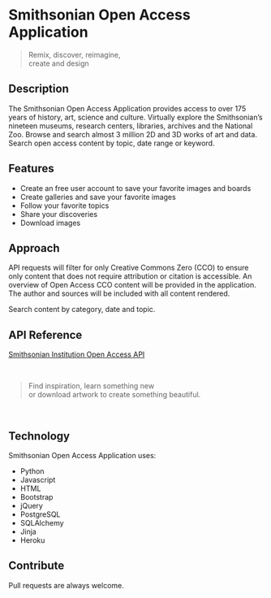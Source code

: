 # Smithsonian Open Access Application   



> Remix, discover, reimagine,   
> create and design   


## Description

The Smithsonian Open Access Application provides access to over 175 years of history, art, science and culture. Virtually explore the Smithsonian’s nineteen museums, research centers, libraries, archives and the National Zoo. Browse and search almost 3 million 2D and 3D works of art and data. Search open access content by topic, date range or keyword. 

## Features
  - Create an free user account to save your favorite images and boards
  - Create galleries and save your favorite images
  - Follow your favorite topics
  - Share your discoveries 
  - Download images

## Approach
API requests will filter for only Creative Commons Zero (CCO) to ensure only content that does not require attribution or citation is accessible. An overview of Open Access CCO content will be provided in the application. The author and sources will be included with all content rendered.   

Search content by category, date and topic.

## API Reference
[Smithsonian Institution Open Access API](http://edan.si.edu/openaccess/apidocs/)  

<br>

> Find inspiration, learn something new   
> or download artwork to create something beautiful.  

<br>

## Technology
Smithsonian Open Access Application uses:
* Python 
* Javascript 
* HTML 
* Bootstrap
* jQuery
* PostgreSQL
* SQLAlchemy
* Jinja
* Heroku 
 
## Contribute 
Pull requests are always welcome. 